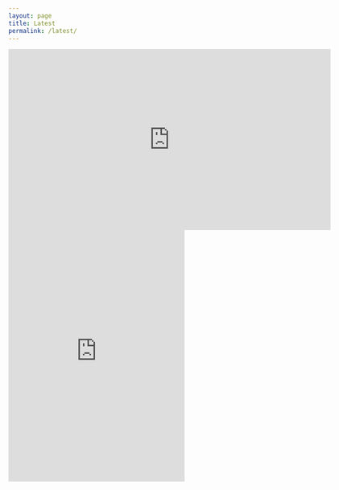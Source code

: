 ```yaml
---
layout: page
title: Latest
permalink: /latest/
---
```


<iframe width="640" height="360" src="https://www.youtube.com/embed/mF2vsD52X4Y" frameborder="0" allowfullscreen></iframe>
<iframe src="https://discordapp.com/widget?id=223796048211083264&theme=dark" width="350" height="500" allowtransparency="true" frameborder="0"></iframe>
